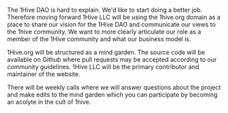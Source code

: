 The 1Hive DAO is hard to explain. We'd like to start doing a better job. Therefore moving forward 1Hive LLC will be using the 1hive.org domain as a place to share our vision for the 1Hive DAO and communicate our views to the 1hive community. We want to more clearly articulate our role as a member of the 1Hive community and what our business model is. 

1Hive.org will be structured as a mind garden. The source code will be available on Github where pull requests may be accepted according to our community guidelines. 1Hive LLC will be the primary contributor and maintainer of the website. 

There will be weekly calls where we will answer questions about the project and make edits to the mind garden which you can participate by becoming an acolyte in the cult of 1hive. 





